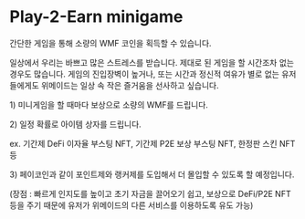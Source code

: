 # Play-2-Earn minigame

간단한 게임을 통해 소량의 WMF 코인을 획득할 수 있습니다.

&#x20;

일상에서 우리는 바쁘고 많은 스트레스를 받습니다. 제대로 된 게임을 할 시간조차 없는 경우도 많습니다. 게임의 진입장벽이 높거나, 또는 시간과 정신적 여유가 별로 없는 유저들에게도 위메이드는 일상 속 작은 즐거움을 선사하고 싶습니다.

&#x20;

1\) 미니게임을 할 때마다 보상으로 소량의 WMF를 드립니다.

&#x20;

2\) 일정 확률로 아이템 상자를 드립니다.

ex. 기간제 DeFi 이자율 부스팅 NFT, 기간제 P2E 보상 부스팅 NFT, 한정판 스킨 NFT 등

&#x20;

3\) 페이코인과 같이 포인트제와 랭커제를 도입해서 더 몰입할 수 있도록 할 예정입니다.

&#x20;

(장점 : 빠르게 인지도를 높이고 초기 자금을 끌어오기 쉽고, 보상으로 DeFi/P2E NFT 등을 주기 때문에 유저가 위메이드의 다른 서비스를 이용하도록 유도 가능)
